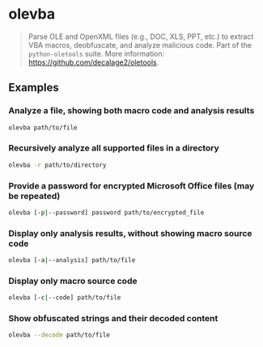 # olevba

> Parse OLE and OpenXML files (e.g., DOC, XLS, PPT, etc.) to extract VBA macros, deobfuscate, and analyze malicious code. Part of the `python-oletools` suite. More information: <https://github.com/decalage2/oletools>.

## Examples

### Analyze a file, showing both macro code and analysis results

```bash
olevba path/to/file
```

### Recursively analyze all supported files in a directory

```bash
olevba -r path/to/directory
```

### Provide a password for encrypted Microsoft Office files (may be repeated)

```bash
olevba [-p|--password] password path/to/encrypted_file
```

### Display only analysis results, without showing macro source code

```bash
olevba [-a|--analysis] path/to/file
```

### Display only macro source code

```bash
olevba [-c|--code] path/to/file
```

### Show obfuscated strings and their decoded content

```bash
olevba --decode path/to/file
```
